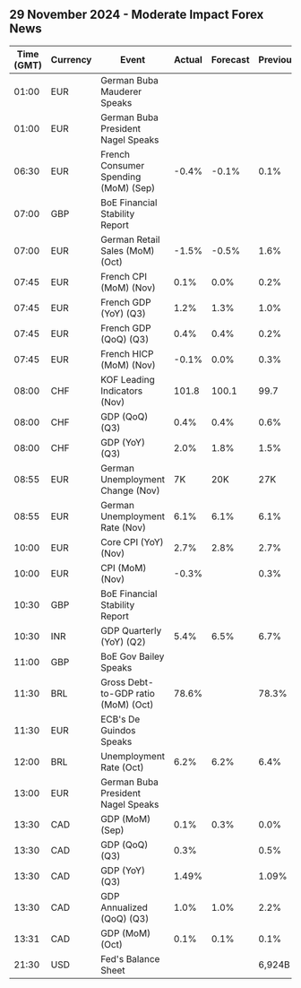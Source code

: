 ## 29 November 2024 - Moderate Impact Forex News

| Time (GMT) | Currency | Event | Actual | Forecast | Previous |
|------|----------|-------|--------|----------|----------|
| 01:00 | EUR | German Buba Mauderer Speaks |  |  |  |
| 01:00 | EUR | German Buba President Nagel Speaks |  |  |  |
| 06:30 | EUR | French Consumer Spending (MoM) (Sep) | -0.4% | -0.1% | 0.1% |
| 07:00 | GBP | BoE Financial Stability Report |  |  |  |
| 07:00 | EUR | German Retail Sales (MoM) (Oct) | -1.5% | -0.5% | 1.6% |
| 07:45 | EUR | French CPI (MoM) (Nov) | 0.1% | 0.0% | 0.2% |
| 07:45 | EUR | French GDP (YoY) (Q3) | 1.2% | 1.3% | 1.0% |
| 07:45 | EUR | French GDP (QoQ) (Q3) | 0.4% | 0.4% | 0.2% |
| 07:45 | EUR | French HICP (MoM) (Nov) | -0.1% | 0.0% | 0.3% |
| 08:00 | CHF | KOF Leading Indicators (Nov) | 101.8 | 100.1 | 99.7 |
| 08:00 | CHF | GDP (QoQ) (Q3) | 0.4% | 0.4% | 0.6% |
| 08:00 | CHF | GDP (YoY) (Q3) | 2.0% | 1.8% | 1.5% |
| 08:55 | EUR | German Unemployment Change (Nov) | 7K | 20K | 27K |
| 08:55 | EUR | German Unemployment Rate (Nov) | 6.1% | 6.1% | 6.1% |
| 10:00 | EUR | Core CPI (YoY) (Nov) | 2.7% | 2.8% | 2.7% |
| 10:00 | EUR | CPI (MoM) (Nov) | -0.3% |  | 0.3% |
| 10:30 | GBP | BoE Financial Stability Report |  |  |  |
| 10:30 | INR | GDP Quarterly (YoY) (Q2) | 5.4% | 6.5% | 6.7% |
| 11:00 | GBP | BoE Gov Bailey Speaks |  |  |  |
| 11:30 | BRL | Gross Debt-to-GDP ratio (MoM) (Oct) | 78.6% |  | 78.3% |
| 11:30 | EUR | ECB's De Guindos Speaks |  |  |  |
| 12:00 | BRL | Unemployment Rate (Oct) | 6.2% | 6.2% | 6.4% |
| 13:00 | EUR | German Buba President Nagel Speaks |  |  |  |
| 13:30 | CAD | GDP (MoM) (Sep) | 0.1% | 0.3% | 0.0% |
| 13:30 | CAD | GDP (QoQ) (Q3) | 0.3% |  | 0.5% |
| 13:30 | CAD | GDP (YoY) (Q3) | 1.49% |  | 1.09% |
| 13:30 | CAD | GDP Annualized (QoQ) (Q3) | 1.0% | 1.0% | 2.2% |
| 13:31 | CAD | GDP (MoM) (Oct) | 0.1% | 0.1% | 0.1% |
| 21:30 | USD | Fed's Balance Sheet |  |  | 6,924B |
